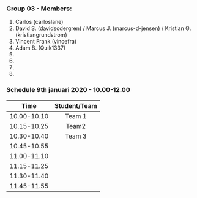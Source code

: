 ### Group 03 - Members:
1. Carlos (carloslane)
2. David S. (davidsodergren) / Marcus J. (marcus-d-jensen) / Kristian G. (kristiangrundstrom)
3. Vincent Frank (vincefra)
4. Adam B. (Quik1337)
5. 
6. 
7. 
8. 

### Schedule 9th januari 2020 - 10.00-12.00

| Time        |  Student/Team | 
|-------------|:-------------:|
| 10.00-10.10 |     Team 1    |
| 10.15-10.25 |     Team2     |
| 10.30-10.40 |     Team 3    |
| 10.45-10.55 |               |
| 11.00-11.10 |               |
| 11.15-11.25 |               |
| 11.30-11.40 |               |
| 11.45-11.55 |               |
